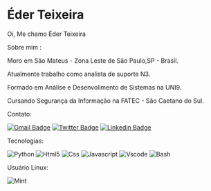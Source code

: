 # Éder Teixeira

Oi, Me chamo Éder Teixeira

Sobre mim :

Moro em São Mateus - Zona Leste de São Paulo,SP - Brasil.

Atualmente trabalho como analista de suporte N3.

Formado em Análise e Desenvolimento de Sistemas na UNI9.

Cursando Segurança da Informação na FATEC - São Caetano do Sul.

Contato:

[![Gmail Badge](https://user-images.githubusercontent.com/48259330/103498308-0f277c80-4e23-11eb-93c0-5fdd394fc759.png)](mailto:ccbeder@gmail.com)
[![Twitter Badge](https://user-images.githubusercontent.com/48259330/103498322-1b133e80-4e23-11eb-93e3-ce84ed6aa035.png)](https://twitter.com/heavyeder)
[![Linkedin Badge](https://user-images.githubusercontent.com/48259330/103498314-15b5f400-4e23-11eb-8778-7980d3db2a86.png)](https://www.linkedin.com/in/teixeiraeder/) 

Tecnologias:

![Python](https://user-images.githubusercontent.com/48259330/103496419-ed2afb80-4e1c-11eb-8187-3c930c29ad96.png)
![Html5](https://user-images.githubusercontent.com/48259330/103495559-ff576a80-4e19-11eb-9b06-0d2889460671.png)
![Css](https://user-images.githubusercontent.com/48259330/103495570-04b4b500-4e1a-11eb-9919-ab36e3eca638.png)
![Javascript](https://user-images.githubusercontent.com/48259330/103495577-08e0d280-4e1a-11eb-8077-1f13eb032758.png)
![Vscode](https://user-images.githubusercontent.com/48259330/103496438-003dcb80-4e1d-11eb-8caf-061eb5fa073e.png)
![Bash](https://user-images.githubusercontent.com/48259330/103496431-f74cfa00-4e1c-11eb-9d01-9f3ea02bd2f7.png)

Usuário Linux:

![Mint](https://user-images.githubusercontent.com/48259330/103496652-cf11cb00-4e1d-11eb-863e-eb95fb261e6f.png) 
